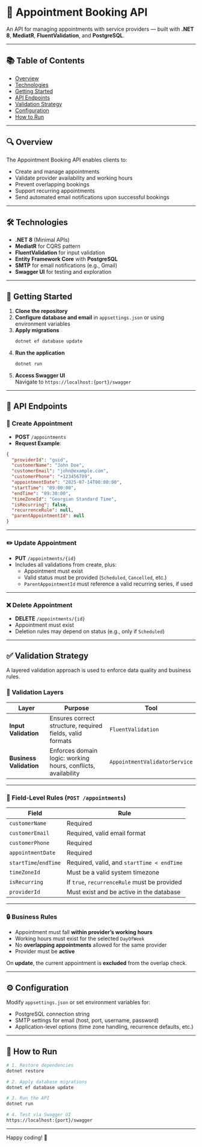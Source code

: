 # 📅 Appointment Booking API

An API for managing appointments with service providers — built with **.NET 8**, **MediatR**, **FluentValidation**, and **PostgreSQL**.

---

## 📚 Table of Contents

- [Overview](#overview)  
- [Technologies](#technologies)  
- [Getting Started](#getting-started)  
- [API Endpoints](#api-endpoints)  
- [Validation Strategy](#validation-strategy)  
- [Configuration](#configuration)  
- [How to Run](#how-to-run)  

---

## 🔍 Overview

The Appointment Booking API enables clients to:

- Create and manage appointments  
- Validate provider availability and working hours  
- Prevent overlapping bookings  
- Support recurring appointments  
- Send automated email notifications upon successful bookings  

---

## 🛠 Technologies

- **.NET 8** (Minimal APIs)  
- **MediatR** for CQRS pattern  
- **FluentValidation** for input validation  
- **Entity Framework Core** with **PostgreSQL**  
- **SMTP** for email notifications (e.g., Gmail)  
- **Swagger UI** for testing and exploration  

---

## 🚀 Getting Started

1. **Clone the repository**  
2. **Configure database and email** in `appsettings.json` or using environment variables  
3. **Apply migrations**  
   ```bash
   dotnet ef database update
   ```
4. **Run the application**  
   ```bash
   dotnet run
   ```
5. **Access Swagger UI**  
   Navigate to `https://localhost:{port}/swagger`  

---

## 🔌 API Endpoints

### 📅 Create Appointment

- **POST** `/appointments`  
- **Request Example**:
```json
{
  "providerId": "guid",
  "customerName": "John Doe",
  "customerEmail": "john@example.com",
  "customerPhone": "+123456789",
  "appointmentDate": "2025-07-14T00:00:00",
  "startTime": "09:00:00",
  "endTime": "09:30:00",
  "timeZoneId": "Georgian Standard Time",
  "isRecurring": false,
  "recurrenceRule": null,
  "parentAppointmentId": null
}
```

---

### ✏️ Update Appointment

- **PUT** `/appointments/{id}`  
- Includes all validations from create, plus:
  - Appointment must exist  
  - Valid status must be provided (`Scheduled`, `Cancelled`, etc.)  
  - `ParentAppointmentId` must reference a valid recurring series, if used  

---

### ❌ Delete Appointment

- **DELETE** `/appointments/{id}`  
- Appointment must exist  
- Deletion rules may depend on status (e.g., only if `Scheduled`)  

---

## ✅ Validation Strategy

A layered validation approach is used to enforce data quality and business rules.

### 🔧 Validation Layers

| Layer                     | Purpose                                                       | Tool                     |
|--------------------------|---------------------------------------------------------------|--------------------------|
| **Input Validation**     | Ensures correct structure, required fields, valid formats     | `FluentValidation`       |
| **Business Validation**  | Enforces domain logic: working hours, conflicts, availability | `AppointmentValidatorService` |

---

### 📄 Field-Level Rules (`POST /appointments`)

| Field                | Rule                                                     |
|---------------------|----------------------------------------------------------|
| `customerName`      | Required                                                 |
| `customerEmail`     | Required, valid email format                             |
| `customerPhone`     | Required                                                 |
| `appointmentDate`   | Required                                                 |
| `startTime`/`endTime`| Required, valid, and `startTime < endTime`              |
| `timeZoneId`        | Must be a valid system timezone                          |
| `isRecurring`       | If `true`, `recurrenceRule` must be provided            |
| `providerId`        | Must exist and be active in the database                 |

---

### 🔒 Business Rules

- Appointment must fall **within provider’s working hours**
- Working hours must exist for the selected `DayOfWeek`
- No **overlapping appointments** allowed for the same provider
- Provider must be **active**

On **update**, the current appointment is **excluded** from the overlap check.

---

## ⚙️ Configuration

Modify `appsettings.json` or set environment variables for:

- PostgreSQL connection string  
- SMTP settings for email (host, port, username, password)  
- Application-level options (time zone handling, recurrence defaults, etc.)

---

## 🧪 How to Run

```bash
# 1. Restore dependencies
dotnet restore

# 2. Apply database migrations
dotnet ef database update

# 3. Run the API
dotnet run

# 4. Test via Swagger UI
https://localhost:{port}/swagger
```

---

Happy coding! 🚀
